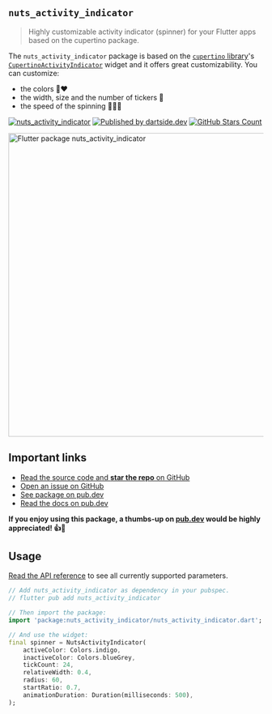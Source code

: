## `nuts_activity_indicator`

> Highly customizable activity indicator (spinner) for your Flutter apps based on the cupertino package.

The `nuts_activity_indicator` package is based on the [`cupertino` library](https://api.flutter.dev/flutter/cupertino/cupertino-library.html)'s
[`CupertinoActivityIndicator`](https://api.flutter.dev/flutter/cupertino/CupertinoActivityIndicator-class.html) widget
and it offers great customizability. You can customize:

* the colors 🧡❤️
* the width, size and the number of tickers 📏
* the speed of the spinning 🏃‍♂️💨

[![nuts_activity_indicator](https://img.shields.io/pub/v/nuts_activity_indicator?label=nuts_activity_indicator&logo=dart)](https://pub.dev/packages/nuts_activity_indicator 'See nuts_activity_indicator package info on pub.dev') [![Published by dartside.dev](https://img.shields.io/static/v1?label=Published%20by&message=dartside.dev&logo=dart&logoWidth=30&color=40C4FF&labelColor=1d599b&labelWidth=100)](https://pub.dev/publishers/dartside.dev/packages) [![GitHub Stars Count](https://img.shields.io/github/stars/dartsidedev/nuts_activity_indicator?logo=github)](https://github.com/dartsidedev/nuts_activity_indicator 'Star me on GitHub!')

<img src="https://github.com/dartsidedev/nuts_and_bolts/blob/master/assets/nuts_activity_indicator/nuts_activity_indicator_example_app.gif?raw=true" alt="Flutter package nuts_activity_indicator" height="600"/>

## Important links

* [Read the source code and **star the repo** on GitHub](https://github.com/dartsidedev/nuts_activity_indicator)
* [Open an issue on GitHub](https://github.com/dartsidedev/nuts_activity_indicator/issues)
* [See package on pub.dev](https://pub.dev/packages/nuts_activity_indicator)
* [Read the docs on pub.dev](https://pub.dev/documentation/nuts_activity_indicator/latest/)

**If you enjoy using this package, a thumbs-up on [pub.dev](https://pub.dev/packages/nuts_activity_indicator) would be highly appreciated! 👍💙**

## Usage

[Read the API reference](https://pub.dev/documentation/nuts_activity_indicator) to see all currently supported parameters.

```dart
// Add nuts_activity_indicator as dependency in your pubspec.
// flutter pub add nuts_activity_indicator

// Then import the package:
import 'package:nuts_activity_indicator/nuts_activity_indicator.dart';

// And use the widget:
final spinner = NutsActivityIndicator(
    activeColor: Colors.indigo,
    inactiveColor: Colors.blueGrey,
    tickCount: 24,
    relativeWidth: 0.4,
    radius: 60,
    startRatio: 0.7,
    animationDuration: Duration(milliseconds: 500),
);
```
